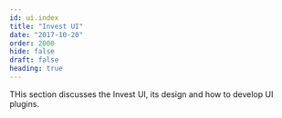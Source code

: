 ```yaml
---
id: ui.index
title: "Invest UI"
date: "2017-10-20"
order: 2000
hide: false
draft: false
heading: true
---
```


THis section discusses the Invest UI, its design and how to develop UI plugins.